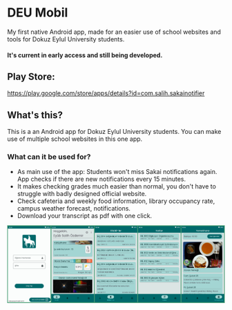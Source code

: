 # DEU Mobil

My first native Android app, made for an easier use of school websites and tools for Dokuz Eylul University students.
#### It's current in early access and still being developed.

## Play Store:
https://play.google.com/store/apps/details?id=com.salih.sakainotifier

## What's this?

This is a an Android app for Dokuz Eylul University students. You can make use of multiple school websites in this one app.

### What can it be used for?
- As main use of the app: Students won't miss Sakai notifications again. App checks if there are new notifications every 15 minutes.
- It makes checking grades much easier than normal, you don't have to struggle with badly designed official website.
- Check cafeteria and weekly food information, library occupancy rate, campus weather forecast, notifications.
- Download your transcript as pdf with one click.

![alt text](https://github.com/eyubSalihOzdemir/deu-mobil/blob/master/readme-image/git-image.png?raw=true)
